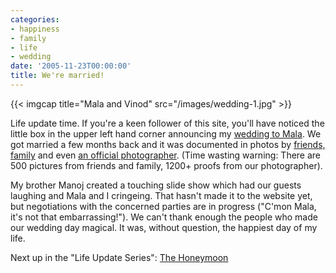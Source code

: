 ```yaml
---
categories:
- happiness
- family
- life
- wedding
date: '2005-11-23T00:00:00'
title: We're married!
---
```



{{< imgcap title="Mala and Vinod" src="/images/wedding-1.jpg" >}}

Life update time. If you're a keen follower of this site, you'll have noticed the little box in the upper left hand corner announcing my [wedding to Mala](http://kurup.org/wedding). We got married a few months back and it was documented in photos by [friends, family](http://kurup.org/wedding/photo-album/album?album_id=17012) and even [an official photographer](http://kurup.org/wedding/photo-album/album?album_id=17010). (Time wasting warning: There are 500 pictures from friends and family, 1200+ proofs from our photographer).

My brother Manoj created a touching slide show which had our guests laughing and Mala and I cringeing. That hasn't made it to the website yet, but negotiations with the concerned parties are in progress ("C'mon Mala, it's not that embarrassing!"). We can't thank enough the people who made our wedding day magical. It was, without question, the happiest day of my life.

Next up in the "Life Update Series": [The Honeymoon](/blog/2005/11/27/life-update-the-honeymoon/)
